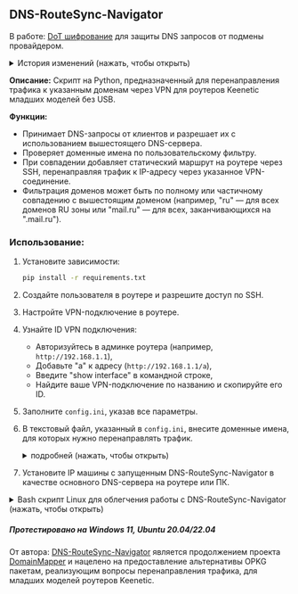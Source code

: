 ## DNS-RouteSync-Navigator
В работе: [DoT шифрование](https://github.com/Ground-Zerro/DNS-RouteSync-Navigator/issues/3#issuecomment-2302113035) для защиты DNS запросов от подмены провайдером. 
<details>
   <summary>История изменений (нажать, чтобы открыть)</summary>

- Добавлен bash-скрипт для работы с Linux, позволяющий установить сервис как системную службу, запускать, перезапускать, останавливать и удалять службу, а также запускать в обычном интерпретаторе Python (полезно для отладки).
- Полностью реализован задуманный функционал.
- Время жизни DNS кэша уменьшено до 20 секунд.
- Кэширование IP-адресов для сокращения числа обращений (время жизни кэша — 1 час).
- Добавление маршрута больше не блокирует основную функцию DNS сервера.
- Повышена стабильность работы.

</details>

**Описание:** Скрипт на Python, предназначенный для перенаправления трафика к указанным доменам через VPN для роутеров Keenetic младших моделей без USB.

**Функции:**
- Принимает DNS-запросы от клиентов и разрешает их с использованием вышестоящего DNS-сервера.
- Проверяет доменные имена по пользовательскому фильтру.
- При совпадении добавляет статический маршрут на роутере через SSH, перенаправляя трафик к IP-адресу через указанное VPN-соединение.
- Фильтрация доменов может быть по полному или частичному совпадению с вышестоящим доменом (например, "ru" — для всех доменов RU зоны или "mail.ru" — для всех, заканчивающихся на ".mail.ru").

###  Использование:
1. Установите зависимости:

   ```bash
   pip install -r requirements.txt
   ```
2. Создайте пользователя в роутере и разрешите доступ по SSH.
3. Настройте VPN-подключение в роутере.
4. Узнайте ID VPN подключения:
   - Авторизуйтесь в админке роутера (например, `http://192.168.1.1`),
   - Добавьте "a" к адресу (`http://192.168.1.1/a`),
   - Введите "show interface" в командной строке,
   - Найдите ваше VPN-подключение по названию и скопируйте его ID.
5. Заполните `config.ini`, указав все параметры.
6. В текстовый файл, указанный в `config.ini`, внесите доменные имена, для которых нужно перенаправлять трафик.
   <details>
      <summary>подробней (нажать, чтобы открыть)</summary>
   
   - Создайте файл, например `filter.txt`, запишите в него доменные имена - одно имя на строку. Пример:
    ```
   ab.chatgpt.com
   api.openai.com
   arena.openai.com
   ```
      Указание URL вместо доменного имени (например, `ab.chatgpt.com/login` вместо `ab.chatgpt.com`) приведет к ошибке.
      </details>
7. Установите IP машины с запущенным DNS-RouteSync-Navigator в качестве основного DNS-сервера на роутере или ПК.

<details>
    <summary>Bash скрипт Linux для облегчения работы с DNS-RouteSync-Navigator (нажать, чтобы открыть)</summary>

**Что умеет:**
- Установка DNS-RouteSync-Navigator в качестве системной службы.
- Запуск, перезапуск, остановка и удаление службы.
- Запуск кода через Python интерпретатор (полезно для дебага).

**Использование:**  
- [Скачайте](https://raw.githubusercontent.com/Ground-Zerro/DNS-RouteSync-Navigator/main/start.sh), положите рядом с основным скриптом и запустите `start.sh`.
- Или выполните код в консоли:

    ```bash
    curl -O https://raw.githubusercontent.com/Ground-Zerro/DNS-RouteSync-Navigator/main/start.sh && chmod +x start.sh && ./start.sh
    ```
</details>

##### Протестировано на Windows 11, Ubuntu 20.04/22.04
От автора: [DNS-RouteSync-Navigator](https://github.com/Ground-Zerro/DNS-RouteSync-Navigator#dns-routesync-navigator) является продолжением проекта [DomainMapper](https://github.com/Ground-Zerro/DomainMapper) и нацелено на предоставление альтернативы OPKG пакетам, реализующим вопросы перенаправления трафика, для младших моделей роутеров Keenetic.
